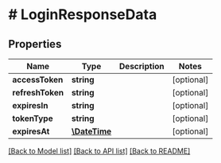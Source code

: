 # # LoginResponseData

## Properties

| Name             | Type                          | Description | Notes      |
|------------------|-------------------------------|-------------|------------|
| **accessToken**  | **string**                    |             | [optional] |
| **refreshToken** | **string**                    |             | [optional] |
| **expiresIn**    | **string**                    |             | [optional] |
| **tokenType**    | **string**                    |             | [optional] |
| **expiresAt**    | [**\DateTime**](\DateTime.md) |             | [optional] |

[[Back to Model list]](../../README.md#models) [[Back to API list]](../../README.md#endpoints) [[Back to README]](../../README.md)
